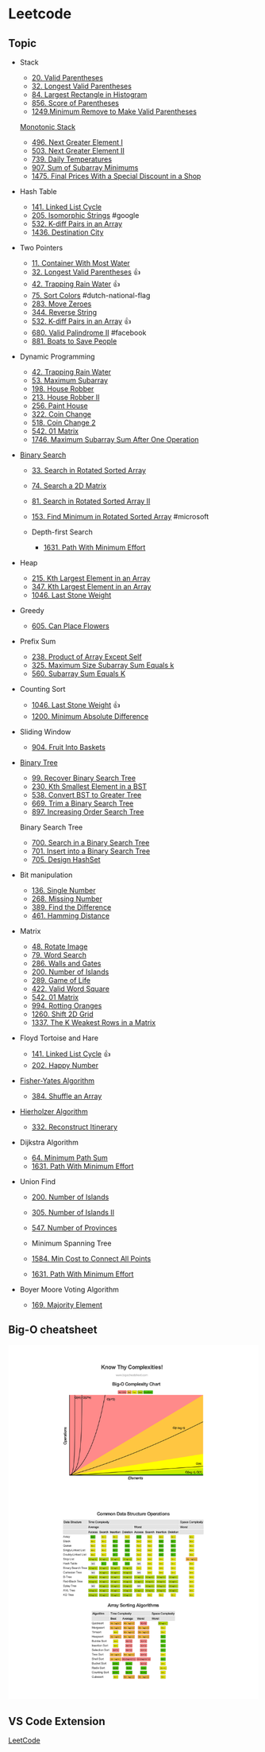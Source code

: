 # Leetcode

## Topic

- Stack

  - [20. Valid Parentheses](20.valid-parentheses.js)
  - [32. Longest Valid Parentheses](32.longest-valid-parentheses/stack.js)
  - [84. Largest Rectangle in Histogram](84.largest-rectangle-in-histogram.js)
  - [856. Score of Parentheses](856.score-of-parentheses/stack.js)
  - [1249.Minimum Remove to Make Valid Parentheses](1249.minimum-remove-to-make-valid-parentheses.js)

  [Monotonic Stack](./monotonic-stack/README.md)

  - [496. Next Greater Element I](496.next-greater-element-i.js)
  - [503. Next Greater Element II](503.next-greater-element-ii.js)
  - [739. Daily Temperatures](739.daily-temperatures/monotonic-stack.js)
  - [907. Sum of Subarray Minimums](907.sum-of-subarray-minimums.js)
  - [1475. Final Prices With a Special Discount in a Shop](1475.final-prices-with-a-special-discount-in-a-shop.js)

- Hash Table

  - [141. Linked List Cycle](141.linked-list-cycle/hash-table.js)
  - [205. Isomorphic Strings](205.isomorphic-strings.js) #google
  - [532. K-diff Pairs in an Array](532.k-diff-pairs-in-an-array/hash-table.js)
  - [1436. Destination City](1436.destination-city.js)

- Two Pointers

  - [11. Container With Most Water](11.container-with-most-water.js)
  - [32. Longest Valid Parentheses](32.longest-valid-parentheses/two-pointers.js) 👍
  - [42. Trapping Rain Water](42.trapping-rain-water/two-pointers.js) 👍
  - [75. Sort Colors](75.sort-colors.js) #dutch-national-flag
  - [283. Move Zeroes](283.move-zeroes.js)
  - [344. Reverse String](344.reverse-string.js)
  - [532. K-diff Pairs in an Array](532.k-diff-pairs-in-an-array/two-pointers.js) 👍
  - [680. Valid Palindrome II](680.valid-palindrome-ii.js) #facebook
  - [881. Boats to Save People](881.boats-to-save-people.js)

- Dynamic Programming

  - [42. Trapping Rain Water](42.trapping-rain-water/dynamic-programming.js)
  - [53. Maximum Subarray](53.maximum-subarray/kadane-algorithm.js)
  - [198. House Robber](198.house-robber.js)
  - [213. House Robber II](213.house-robber-ii.js)
  - [256. Paint House](256.paint-house.js)
  - [322. Coin Change](322.coin-change.js)
  - [518. Coin Change 2](518.coin-change-2.js)
  - [542. 01 Matrix](542.01-matrix/dynamic-programming.js)
  - [1746. Maximum Subarray Sum After One Operation](1746.maximum-subarray-sum-after-one-operation.js)

- [Binary Search](./binary-search/README.md)

  - [33. Search in Rotated Sorted Array](33.search-in-rotated-sorted-array.js)
  - [74. Search a 2D Matrix](74.search-a-2-d-matrix/binary-search.js)
  - [81. Search in Rotated Sorted Array II](81.search-in-rotated-sorted-array-ii/binary-search.js)
  - [153. Find Minimum in Rotated Sorted Array](153.find-minimum-in-rotated-sorted-array.js) #microsoft

  - Depth-first Search

    - [1631. Path With Minimum Effort](1631.path-with-minimum-effort/binary-search-using-dfs.js)

- Heap

  - [215. Kth Largest Element in an Array](215.kth-largest-element-in-an-array/heap.js)
  - [347. Kth Largest Element in an Array](347.top-k-frequent-elements/heap.js)
  - [1046. Last Stone Weight](1046.last-stone-weight/heap.js)

- Greedy

  - [605. Can Place Flowers](605.can-place-flowers.js)

- Prefix Sum

  - [238. Product of Array Except Self](238.product-of-array-except-self.js)
  - [325. Maximum Size Subarray Sum Equals k](325.maximum-size-subarray-sum-equals-k.js)
  - [560. Subarray Sum Equals K](560.subarray-sum-equals-k.js)

- Counting Sort

  - [1046. Last Stone Weight](1046.last-stone-weight/counting-sort.js) 👍
  - [1200. Minimum Absolute Difference](1200.minimum-absolute-difference/counting-sort.js)

- Sliding Window

  - [904. Fruit Into Baskets](904.fruit-into-baskets.js)

- [Binary Tree](binary-tree/README.md)
  
  - [99. Recover Binary Search Tree](99.recover-binary-search-tree.js)
  - [230. Kth Smallest Element in a BST](230.kth-smallest-element-in-a-bst.js)
  - [538. Convert BST to Greater Tree](538.convert-bst-to-greater-tree/recursion.js)
  - [669. Trim a Binary Search Tree](669.trim-a-binary-search-tree.js)
  - [897. Increasing Order Search Tree](897.increasing-order-search-tree.js)

  Binary Search Tree

  - [700. Search in a Binary Search Tree](700.search-in-a-binary-search-tree/iteration.js)
  - [701. Insert into a Binary Search Tree](701.insert-into-a-binary-search-tree/iteration.js)
  - [705. Design HashSet](705.design-hash-set.js)

- Bit manipulation
  
  - [136. Single Number](136.single-number/bit-manipulation.js)
  - [268. Missing Number](268.missing-number/bit-manipulation.js)
  - [389. Find the Difference](389.find-the-difference/bit-manipulation.js)
  - [461. Hamming Distance](461.hamming-distance/bit-shift.js)

- Matrix

  - [48. Rotate Image](48.rotate-image/reverse-diagonal-then-reverse-left-to-right.js)
  - [79. Word Search](79.word-search.js)
  - [286. Walls and Gates](286.walls-and-gates.js)
  - [200. Number of Islands](200.number-of-islands/breadth-first-search.js)
  - [289. Game of Life](289.game-of-life.js)
  - [422. Valid Word Square](422.valid-word-square.js)
  - [542. 01 Matrix](542.01-matrix/breadth-first-search.js)
  - [994. Rotting Oranges](994.rotting-oranges.js)
  - [1260. Shift 2D Grid](1260.shift-2-d-grid.js)
  - [1337. The K Weakest Rows in a Matrix](1337.the-k-weakest-rows-in-a-matrix/vertical-iteration.js)

- Floyd Tortoise and Hare

  - [141. Linked List Cycle](141.linked-list-cycle/floyd-tortoise-and-hare.js) 👍
  - [202. Happy Number](202.happy-number/floyd-tortoise-and-hare.js)

- [Fisher-Yates Algorithm](fisher-yates-algorithm/README.md)

  - [384. Shuffle an Array](384.shuffle-an-array.js)

- [Hierholzer Algorithm](hierholzer-algorithm/README.md)

  - [332. Reconstruct Itinerary](332.reconstruct-itinerary.js)

- Dijkstra Algorithm

  - [64. Minimum Path Sum](64.minimum-path-sum/dijkstra-algorithm.js)
  - [1631. Path With Minimum Effort](1631.path-with-minimum-effort/dijkstra-algorithm.js)

- Union Find

  - [200. Number of Islands](200.number-of-islands/union-find.js)
  - [305. Number of Islands II](305.number-of-islands-ii.js)
  - [547. Number of Provinces](547.number-of-provinces/union-find.js)

  - Minimum Spanning Tree

  - [1584. Min Cost to Connect All Points](1584.min-cost-to-connect-all-points/kruskal-algorithm.js)
  - [1631. Path With Minimum Effort](1631.path-with-minimum-effort/union-find.js)

- Boyer Moore Voting Algorithm

  - [169. Majority Element](169.majority-element.js)

## Big-O cheatsheet

![big-O cheatsheet](big-o-cheatsheet.png)

## VS Code Extension

[LeetCode](https://marketplace.visualstudio.com/items?itemName=LeetCode.vscode-leetcode)
